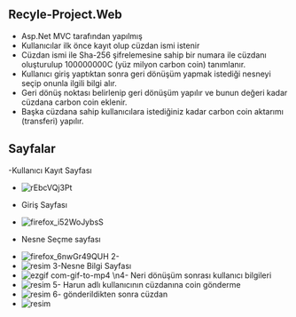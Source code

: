 ## Recyle-Project.Web
- Asp.Net MVC tarafından yapılmış 
- Kullanıcılar ilk önce kayıt olup cüzdan ismi istenir 
- Cüzdan ismi ile Sha-256 şifrelemesine sahip bir numara ile cüzdanı oluşturulup 100000000C (yüz milyon carbon coin) tanımlanır.
- Kullanıcı giriş yaptıktan sonra geri dönüşüm yapmak istediği nesneyi seçip onunla ilgili bilgi alır.
- Geri dönüş noktası belirlenip geri dönüşüm yapılır ve bunun değeri kadar cüzdana carbon coin eklenir.
- Başka cüzdana sahip kullanıcılara istediğiniz kadar carbon coin aktarımı (transferi) yapılır.
## Sayfalar
-Kullanıcı Kayıt Sayfası
* ![rEbcVQj3Pt](https://user-images.githubusercontent.com/74324563/234346465-89c43f5d-b7ae-4e45-9756-ea3a7aa1cb59.png)
- Giriş Sayfası
* ![firefox_i52WoJybsS](https://user-images.githubusercontent.com/74324563/234346718-95aae8b0-1f16-47bf-8c80-52e63fb9a1f5.png)
- Nesne Seçme sayfası
* ![firefox_6nwGr49QUH](https://user-images.githubusercontent.com/74324563/234346866-06603571-252d-4f47-9514-9ee611392927.png)
2- 
* ![resim](https://user-images.githubusercontent.com/74324563/234346952-d4520752-3181-4768-a552-7d64db266372.png)
3-Nesne Bilgi Sayfası
* ![ezgif com-gif-to-mp4](https://user-images.githubusercontent.com/74324563/234347555-2c2d80c1-bcef-48c1-966e-a8bf39c9fcde.gif)
\n4- Neri dönüşüm sonrası kullanıcı bilgileri
* ![resim](https://user-images.githubusercontent.com/74324563/234347932-6e9695dd-c527-4b2a-958b-a845858bec4a.png)
5- Harun adlı kullanıcının cüzdanına coin gönderme
* ![resim](https://user-images.githubusercontent.com/74324563/234348469-33836152-5644-4707-977a-e105f6c4061c.png)
6- gönderildikten sonra cüzdan 
* ![resim](https://user-images.githubusercontent.com/74324563/234348581-77663045-579a-4236-8368-f2145dad1bc9.png)
